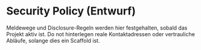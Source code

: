 # Security Policy (Entwurf)

Meldewege und Disclosure-Regeln werden hier festgehalten, sobald das Projekt aktiv ist.
Do not hinterlegen reale Kontaktadressen oder vertrauliche Abläufe, solange dies ein Scaffold ist.
